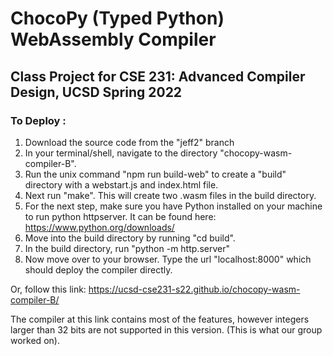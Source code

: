 # ChocoPy (Typed Python) WebAssembly Compiler
## Class Project for CSE 231: Advanced Compiler Design, UCSD Spring 2022

### To Deploy : 
1. Download the source code from the "jeff2" branch
2. In your terminal/shell, navigate to the directory "chocopy-wasm-compiler-B".
3. Run the unix command "npm run build-web" to create a "build" directory with a webstart.js and index.html file. 
4. Next run "make". This will create two .wasm files in the build directory.  
5. For the next step, make sure you have Python installed on your machine to run python httpserver. It can be found here: https://www.python.org/downloads/
6. Move into the build directory by running "cd build". 
7. In the build directory, run "python -m http.server"
8. Now move over to your browser. Type the url "localhost:8000" which should deploy the compiler directly.  


Or, follow this link: 
https://ucsd-cse231-s22.github.io/chocopy-wasm-compiler-B/

The compiler at this link contains most of the features, however integers larger than 32 bits are not supported in this version. (This is what our group worked on). 
